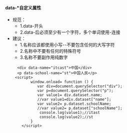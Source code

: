 #### data-*自定义属性
  - 规范：
    + 1.data-开头
    + 2.data-后必须至少有一个字符，多个单词使用-连接
  - 建议：
    + 1.名称应该都使用小写--不要包含任何的大写字符
    + 2.名称中不要有任何的特殊符号
    + 3.名称不要副作用纯数字
    ```
      <div data-name="itcast">中国</div>
      <p data-school-name="st">中国人民</p>
     <script>
            window.onload= function () {
               var div=document.querySelector("div");
               var p=document.querySelector("p");
               var value1= div.dataset.name;
               //var value1=div.dataset["name"];
               var value2= p.dataset.schoolName;
               //var value2= p.dataset["schoolName"];
                console.log(value1);//itast
                console.log(value2);//st
            }
        </script>
    ```
